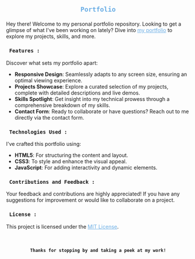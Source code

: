 ## <p style="color: #6BAEE5;" align="center">` Portfolio `</p>

<p>
Hey there! Welcome to my personal portfolio repository. Looking to get a glimpse of what I've been working on lately? Dive into <a style="color: #6BAEE5;" href="https://edunwant42.tech" target="blank"> my portfolio</a> to explore my projects, skills, and more.
</p>

### ` Features :`

Discover what sets my portfolio apart:

- **Responsive Design**: Seamlessly adapts to any screen size, ensuring an optimal viewing experience.
- **Projects Showcase**: Explore a curated selection of my projects, complete with detailed descriptions and live demos.
- **Skills Spotlight**: Get insight into my technical prowess through a comprehensive breakdown of my skills.
- **Contact Form**: Ready to collaborate or have questions? Reach out to me directly via the contact form.

### ` Technologies Used :`

I've crafted this portfolio using:

- **HTML5**: For structuring the content and layout.
- **CSS3**: To style and enhance the visual appeal.
- **JavaScript**: For adding interactivity and dynamic elements.

### ` Contributions and Feedback :`

Your feedback and contributions are highly appreciated! If you have any suggestions for improvement or would like to collaborate on a project.

### ` License :`

This project is licensed under the <a style="color: #6BAEE5;" href="LICENSE">MIT License</a>.

<br>

#### <p align="center">`Thanks for stopping by and taking a peek at my work!`</p>
